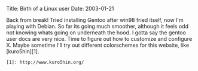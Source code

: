 Title: Birth of a Linux user
Date: 2003-01-21

Back from break! Tried installing Gentoo after win98 fried itself, now I'm 
playing with Debian. So far its going much smoother, although it feels odd not 
knowing whats going on underneath the hood. I gotta say the gentoo user docs 
are very nice. Time to figure out how to customize and configure X. Maybe 
sometime I'll try out different colorschemes for this website, like 
[kuro5hin][1].

    [1]: http://www.kuro5hin.org/
